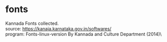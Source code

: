fonts
=====

Kannada Fonts collected.\
source: https://kanaja.karnataka.gov.in/softwares/ \
program: Fonts-linux-version By Kannada and Culture Department (2014)\
